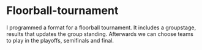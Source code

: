 # Floorball-tournament
I programmed a format for a floorball tournament. It includes a groupstage, results that updates the group standing. Afterwards we can choose teams to play in the playoffs, semifinals and final.
